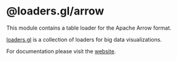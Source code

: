 # @loaders.gl/arrow

This module contains a table loader for the Apache Arrow format.

[loaders.gl](https://loaders.gl/docs) is a collection of loaders for big data visualizations.

For documentation please visit the [website](https://loaders.gl).
